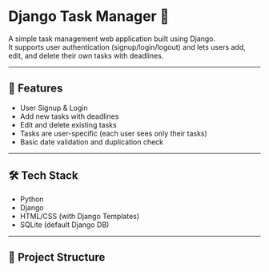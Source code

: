# Django Task Manager 📝

A simple task management web application built using Django.  
It supports user authentication (signup/login/logout) and lets users add, edit, and delete their own tasks with deadlines.

---

## 🚀 Features

- User Signup & Login
- Add new tasks with deadlines
- Edit and delete existing tasks
- Tasks are user-specific (each user sees only their tasks)
- Basic date validation and duplication check

---


## 🛠️ Tech Stack

- Python
- Django
- HTML/CSS (with Django Templates)
- SQLite (default Django DB)

---

## 📂 Project Structure

